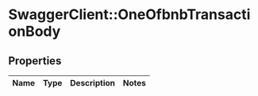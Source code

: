 # SwaggerClient::OneOfbnbTransactionBody

## Properties
Name | Type | Description | Notes
------------ | ------------- | ------------- | -------------

